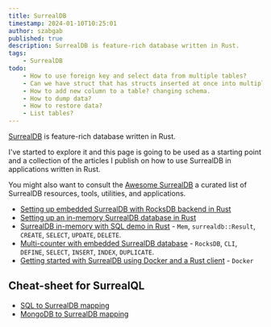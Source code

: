 ```yaml
---
title: SurrealDB
timestamp: 2024-01-10T10:25:01
author: szabgab
published: true
description: SurrealDB is feature-rich database written in Rust.
tags:
    - SurrealDB
todo:
    - How to use foreign key and select data from multiple tables?
    - Can we have struct that has structs inserted at once into multiple tables?
    - How to add new column to a table? changing schema.
    - How to dump data?
    - How to restore data?
    - List tables?
---
```


[SurrealDB](https://surrealdb.com/) is feature-rich database written in Rust.

I've started to explore it and this page is going to be used as a starting point and a collection of the articles I publish on how to use SurrealDB in applications written in Rust.

You might also want to consult the [Awesome SurrealDB](https://github.com/surrealdb/awesome-surreal) a curated list of SurrealDB resources, tools, utilities, and applications.


* [Setting up embedded SurrealDB with RocksDB backend in Rust](/surrealdb-embedded-with-rocksdb)
* [Setting up an in-memory SurrealDB database in Rust](/surrealdb-embedded-with-in-memory-database)
* [SurrealDB in-memory with SQL demo in Rust](/surrealdb-in-memory-with-sql-demo) - `Mem`, `surrealdb::Result`, `CREATE`, `SELECT`, `UPDATE`, `DELETE`.
* [Multi-counter with embedded SurrealDB database](/surrealdb-cli-multi-counter) - `RocksDB`, `CLI`, `DEFINE`, `SELECT`, `INSERT`, `INDEX`, `DUPLICATE`.
* [Getting started with SurrealDB using Docker and a Rust client](/surrealdb-with-docker) - `Docker`

<!--
* [Simple command line phonebook with SurrealDB using SQL](/cli-simple-phonebook-with-surrealdb-using-sql)
-->


## Cheat-sheet for SurrealQL

* [SQL to SurrealDB mapping](https://docs.surrealdb.com/docs/introduction/sql)
* [MongoDB to SurrealDB mapping](https://docs.surrealdb.com/docs/introduction/mongo)

